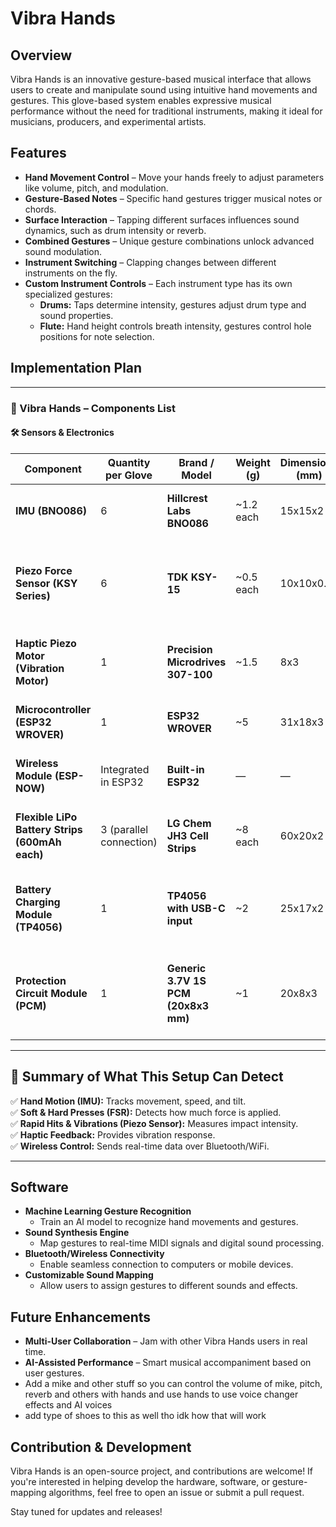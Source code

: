 # Vibra Hands

## Overview

Vibra Hands is an innovative gesture-based musical interface that allows users to create and manipulate sound using intuitive hand movements and gestures. This glove-based system enables expressive musical performance without the need for traditional instruments, making it ideal for musicians, producers, and experimental artists.

## Features

- **Hand Movement Control** – Move your hands freely to adjust parameters like volume, pitch, and modulation.
- **Gesture-Based Notes** – Specific hand gestures trigger musical notes or chords.
- **Surface Interaction** – Tapping different surfaces influences sound dynamics, such as drum intensity or reverb.
- **Combined Gestures** – Unique gesture combinations unlock advanced sound modulation.
- **Instrument Switching** – Clapping changes between different instruments on the fly.
- **Custom Instrument Controls** – Each instrument type has its own specialized gestures:
  - **Drums:** Taps determine intensity, gestures adjust drum type and sound properties.
  - **Flute:** Hand height controls breath intensity, gestures control hole positions for note selection.

## Implementation Plan

---

### 📌 Vibra Hands – Components List  

#### 🛠️ Sensors & Electronics  

| **Component**                                                | **Quantity per Glove**        | **Brand / Model**                       | **Weight (g)**                   | **Dimensions (mm)**                     | **Purpose**                                                                                                  |
|--------------------------------------------------------------|-------------------------------|----------------------------------------|----------------------------------|-----------------------------------------|-------------------------------------------------------------------------------------------------------------|
| **IMU (BNO086)**                                              | 6                             | **Hillcrest Labs BNO086**               | ~1.2 each                        | 15x15x2                                | Tracks hand motion, acceleration, and tilt.                                                                  |
| **Piezo Force Sensor (KSY Series)**                           | 6                             | **TDK KSY-15**                          | ~0.5 each                        | 10x10x0.5                              | Measures both **pressure and vibration** on fingers and palm.                                                |
| **Haptic Piezo Motor (Vibration Motor)**                      | 1                             | **Precision Microdrives 307-100**       | ~1.5                              | 8x3                                   | Provides physical feedback for user actions on the palm.                                                     |
| **Microcontroller (ESP32 WROVER)**                                   | 1                             | **ESP32 WROVER**    | ~5                                | 31x18x3                                | Processes sensor data and sends outputs.                                                                    |
| **Wireless Module (ESP-NOW)**                                 | Integrated in ESP32           | **Built-in ESP32**                      | —                                 | —                                      | Sends data wirelessly to external devices.                                                                  |
| **Flexible LiPo Battery Strips (600mAh each)**                | 3 (parallel connection)       | **LG Chem JH3 Cell Strips**             | ~8 each                          | 60x20x2                                | Provides **1800mAh** total for 3–4 hours of usage.                                                          |
| **Battery Charging Module (TP4056)**                          | 1                             | **TP4056 with USB-C input**             | ~2                                | 25x17x2                                | Safe charging for LiPo strips with **overcharge protection**.                                                |
| **Protection Circuit Module (PCM)**                           | 1                             | **Generic 3.7V 1S PCM (20x8x3 mm)**    | ~1                                | 20x8x3                                 | Prevents **over-discharge, overcurrent, and short circuits** for LiPo strips.                                |

---

## 📌 Summary of What This Setup Can Detect  
✅ **Hand Motion (IMU):** Tracks movement, speed, and tilt.  
✅ **Soft & Hard Presses (FSR):** Detects how much force is applied.  
✅ **Rapid Hits & Vibrations (Piezo Sensor):** Measures impact intensity.  
✅ **Haptic Feedback:** Provides vibration response.  
✅ **Wireless Control:** Sends real-time data over Bluetooth/WiFi.  

---
## **Software**

- **Machine Learning Gesture Recognition**
  - Train an AI model to recognize hand movements and gestures.
- **Sound Synthesis Engine**
  - Map gestures to real-time MIDI signals and digital sound processing.
- **Bluetooth/Wireless Connectivity**
  - Enable seamless connection to computers or mobile devices.
- **Customizable Sound Mapping**
  - Allow users to assign gestures to different sounds and effects.

## Future Enhancements

- **Multi-User Collaboration** – Jam with other Vibra Hands users in real time.
- **AI-Assisted Performance** – Smart musical accompaniment based on user gestures.
- Add a mike and other stuff so you can control the volume of mike, pitch, reverb and others with hands and use hands to use voice changer effects and AI voices
- add type of shoes to this as well tho idk how that will work
  
## Contribution & Development

Vibra Hands is an open-source project, and contributions are welcome! If you're interested in helping develop the hardware, software, or gesture-mapping algorithms, feel free to open an issue or submit a pull request.

Stay tuned for updates and releases!

